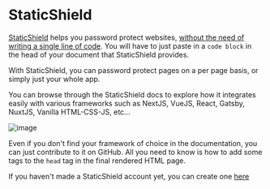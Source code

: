 # StaticShield

[StaticShield](https://staticshield.vercel.app) helps you password protect websites, <u>without the need of writing a single line of code</u>. You will have to just
paste in a `code block` in the head of your document that StaticShield provides.

With StaticShield, you can password protect pages on a per page basis, or simply just your whole app.

You can browse through the StaticShield docs to explore how it integrates easily with various frameworks such as NextJS, VueJS, React, Gatsby,
NuxtJS, Vanilla HTML-CSS-JS, etc…

![image](https://user-images.githubusercontent.com/69138026/159725210-13962e41-b36b-4d7d-b05e-8b6baf52301e.png)

Even if you don't find your framework of choice in the documentation, you can just contribute to it on GitHub. All you need to know
is how to add some tags to the `head` tag in the final rendered HTML page.

If you haven't made a StaticShield account yet, you can create one [here](https://staticshield.vercel.app/signup)

